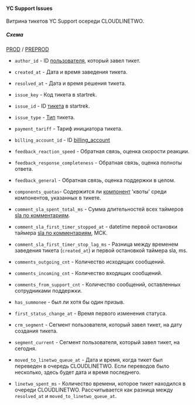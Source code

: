#### YC Support Issues

Витрина тикетов YC Support осереди CLOUDLINETWO.

##### Схема

[PROD](https://yt.yandex-team.ru/hahn/navigation?path=//home/cloud-dwh/data/prod/cdm/support/line_two/dm_yc_support_issues)
/ [PREPROD](https://yt.yandex-team.ru/hahn/navigation?path=//home/cloud-dwh/data/preprod/cdm/support/line_two/dm_yc_support_issues)

- `author_id` - ID [пользователя](../../../../../ods/yt/startrek/common/users), который завел тикет.
- `created_at` - Дата и время заведения тикета.
- `resolved_at` - Дата и время решения тикета.
- `issue_key` - Код тикета в startrek.
- `issue_id` - ID [тикета](../../../../../ods/yt/startrek/cloud_line_two/issues) в startrek.
- `issue_type` - [Тип](../../../../../ods/yt/startrek/common/types) тикета.
- `payment_tariff` - Тариф инициатора тикета.
- `billing_account_id` - ID [billing_account](../../../../../ods/yt/billing/billing_accounts)
- `feedback_reaction_speed` - Обратная связь, оценка скорости реакции.
- `feedback_response_completeness` - Обратная связь, оценка полноты ответа.
- `feedback_general` - Обратная связь, оценка поддержки в целом.
- `components_quotas`- Содержится ли [компонент](../../../../../ods/yt/startrek/cloud_line_two/components) 'квоты' среди компонентов, указанных в тикете.

- `comment_sla_spent_total_ms` - Сумма длительностей всех таймеров [sla по комментариям](../dm_yc_support_comment_slas).
- `comment_sla_first_timer_stopped_at` - datetime первой остановки таймера [sla по комментариям](../dm_yc_support_comment_slas), МСК.
- `comment_sla_first_timer_stop_lag_ms` - Разница между временем заведения тикета (`created_at`) и первой остановкой таймера sla, ms.
- `comments_outgoing_cnt` - Количество исходящих сообщений.
- `comments_incoming_cnt` - Количество входящих сообщений.
- `comments_from_support_cnt` - Количество сообщений, оставленных сотрудниками поддержки.

- `has_summonee` - был ли хотя бы один призыв.
- `first_status_change_at` - Время первого изменения статуса.
- `crm_segment` - Сегмент пользователя, который завел тикет, на дату создания тикета.
- `segment_current` - Сегмент пользователя, который завел тикет, на сегодня.
- `moved_to_linetwo_queue_at` - Дата и время, когда тикет был переведен в очередь CLOUDLINETWO. Если переводов было несколько, здесь будет дата и время последнего.
- `linetwo_spent_ms` - Количество времени, которое тикет находился в очереди CLOUDLINETWO. Рассчитывается как разница между `resolved_at` и `moved_to_linetwo_queue_at`.


